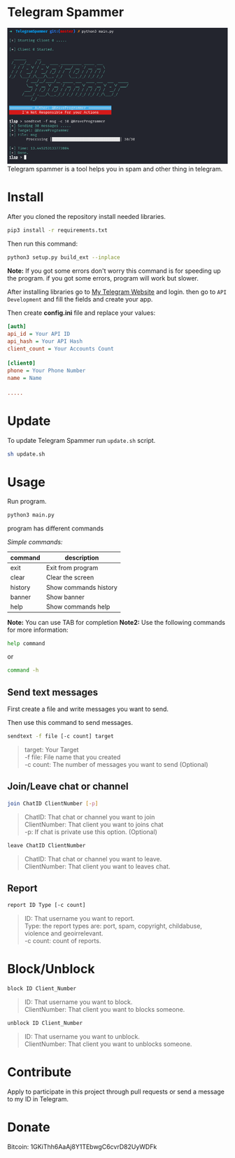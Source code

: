 # Telegram Spammer
![Telegram Spammer](preview.png)
Telegram spammer is a tool helps you in spam and other thing in telegram.

# Install
After you cloned the repository install needed libraries.

```bash
pip3 install -r requirements.txt
```

Then run this command:

```bash
python3 setup.py build_ext --inplace
```

**Note:** If you got some errors don't worry this command is for speeding up the program. if you got some errors, program will work but slower.

After installing libraries go to [My Telegram Website](https://my.telegram.org/auth) and login. then go to `API Development` and fill the fields and create your app.

Then create **config.ini** file and replace your values:

```ini
[auth]
api_id = Your API ID
api_hash = Your API Hash
client_count = Your Accounts Count

[client0]
phone = Your Phone Number
name = Name

.....
```

# Update

To update Telegram Spammer run `update.sh` script.

```bash
sh update.sh
```

# Usage

Run program.

```bash
python3 main.py
```

program has different commands

*Simple commands:*

| command | description           |
| ------- | --------------------- |
| exit    | Exit from program     |
| clear   | Clear the screen      |
| history | Show commands history |
| banner  | Show banner           |
| help    | Show commands help    |

**Note:** You can use TAB for completion
**Note2:** Use the following commands for more information:

```bash
help command
```
or
```bash
command -h
```

## Send text messages

First create a file and write messages you want to send.

Then use this command to send messages.

```bash
sendtext -f file [-c count] target
```

> target: Your Target  
> -f file: File name that you created  
> -c count: The number of messages you want to send (Optional)

## Join/Leave chat or channel

```bash
join ChatID ClientNumber [-p]
```

> ChatID: That chat or channel you want to join  
> ClientNumber: That client you want to joins chat  
> -p: If chat is private use this option. (Optional)

```bash
leave ChatID ClientNumber
```

> ChatID: That chat or channel you want to leave.  
> ClientNumber: That client you want to leaves chat.  

## Report

```bash
report ID Type [-c count]
```

> ID: That username you want to report.  
> Type: the report types are: port, spam, copyright, childabuse, violence and geoirrelevant.  
> -c count: count of reports.

# Block/Unblock

```bash
block ID Client_Number
```

> ID: That username you want to block.  
> ClientNumber: That client you want to blocks someone.  

```bash
unblock ID Client_Number
```

> ID: That username you want to unblock.  
> ClientNumber: That client you want to unblocks someone.  

# Contribute
Apply to participate in this project through pull requests or send a message to my ID in Telegram.

# Donate
Bitcoin: 1GKiThh6AaAj8Y1TEbwgC6cvrD82UyWDFk
